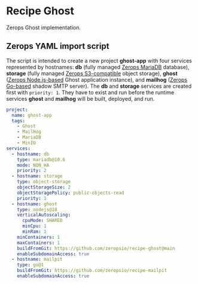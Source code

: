 # Recipe Ghost

Zerops Ghost implementation.

## Zerops YAML import script

The script is intended to create a new project **ghost-app** with four services represented by hostnames: **db** (fully managed [Zerops MariaDB](https://docs.zerops.io/documentation/services/databases/mariadb.html) database), **storage** (fully managed [Zerops S3-compatible](https://docs.zerops.io/documentation/services/storage/s3.html) object storage), **ghost** ([Zerops Node.js-based](https://docs.zerops.io/documentation/services/runtimes/nodejs.html) Ghost application instance), and **mailhog** ([Zerops Go-based](https://docs.zerops.io/documentation/services/runtimes/golang.html) shadow SMTP server). The **db** and **storage** services are created first with `priority: 1`. They have to exist and run before the runtime services **ghost** and **mailhog** will be built, deployed, and run.

```yaml
project:
  name: ghost-app
  tags:
    - Ghost
    - MailHog
    - MariaDB
    - MinIO
services:
  - hostname: db
    type: mariadb@10.6
    mode: NON_HA
    priority: 2
  - hostname: storage
    type: object-storage
    objectStorageSize: 2
    objectStoragePolicy: public-objects-read
    priority: 1
  - hostname: ghost
    type: nodejs@18
    verticalAutoscaling:
      cpuMode: SHARED
      minCpu: 1
      minRam: 1
    minContainers: 1
    maxContainers: 1
    buildFromGit: https://github.com/zeropsio/recipe-ghost@main
    enableSubdomainAccess: true
  - hostname: mailpit
    type: go@1
    buildFromGit: https://github.com/zeropsio/recipe-mailpit
    enableSubdomainAccess: true
```
